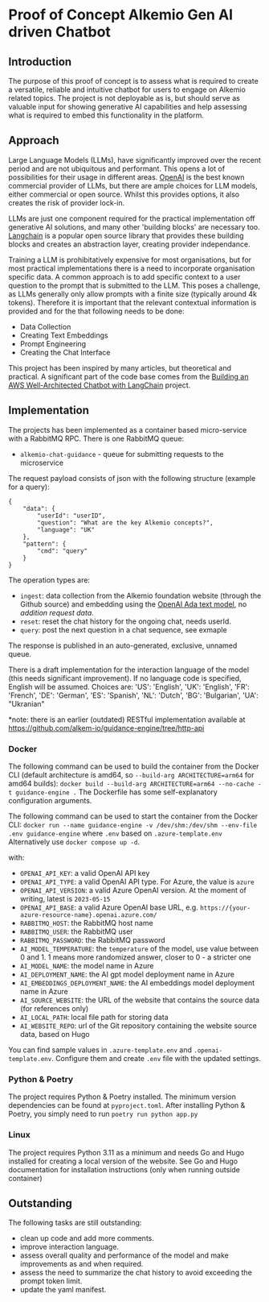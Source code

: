 # Proof of Concept Alkemio Gen AI driven Chatbot

## Introduction
The purpose of this proof of concept is to assess what is required to create a versatile, reliable and intuitive chatbot for users to engage on Alkemio related topics. The project is not deployable as is, but should serve as valuable input for showing generative AI capabilities and help assessing what is required to embed this functionality in the platform.

## Approach
Large Language Models (LLMs), have significantly improved over the recent period and are not ubiquitous and performant. This opens a lot of possibilities for their usage in different areas. [OpenAI](https://openai.com) is the best known commercial provider of LLMs, but there are ample choices for LLM models, either commercial or open source. Whilst this provides options, it also creates the risk of provider lock-in. 


LLMs are just one component required for the practical implementation off generative AI solutions, and many other 'building blocks' are necessary too. [Langchain](https://langchain.com/) is a popular open source library that provides these building blocks and creates an abstraction layer, creating provider independance.


Training a LLM is prohibitatively expensive for most organisations, but for most practical implementations there is a need to incorporate organisation specific data. A common approach is to add specific context to a user question to the prompt that is submitted to the LLM. This poses a challenge, as LLMs generally only allow prompts with a finite size (typically around 4k tokens). Therefore it is important that the relevant contextual information is provided and for the that following needs to be done:

 - Data Collection
 - Creating Text Embeddings
 - Prompt Engineering
 - Creating the Chat Interface

 This project has been inspired by many articles, but theoretical and practical. A significant part of the code base comes from the [Building an AWS Well-Architected Chatbot with LangChain](https://dev.to/aws/building-an-aws-well-architected-chatbot-with-langchain-13cd) project.

## Implementation

The projects has been implemented as a container based micro-service with a RabbitMQ RPC. There is one RabbitMQ queue:
- `alkemio-chat-guidance` - queue for submitting requests to the microservice

The request payload consists of json with the following structure (example for a query):
```
{
    "data": {
        "userId": "userID",
        "question": "What are the key Alkemio concepts?",
        "language": "UK"
    },
    "pattern": {
        "cmd": "query"
    }
}
```

The operation types are:
- `ingest`: data collection from the Alkemio foundation website (through the Github source) and embedding using the [OpenAI Ada text model](https://openai.com/blog/new-and-improved-embedding-model), no *addition request data*.
- `reset`: reset the chat history for the ongoing chat, needs userId.
- `query`: post the next question in a chat sequence, see exmaple

The response is published in an auto-generated, exclusive, unnamed queue.

There is a draft implementation for the interaction language of the model (this needs significant improvement). If no language code is specified, English will be assumed. Choices are:
    'US': 'English',
    'UK': 'English',
    'FR': 'French',
    'DE': 'German',
    'ES': 'Spanish',
    'NL': 'Dutch',
    'BG': 'Bulgarian',
    'UA': "Ukranian"

*note: there is an earlier (outdated) RESTful implementation available at https://github.com/alkem-io/guidance-engine/tree/http-api

### Docker 
The following command can be used to build the container from the Docker CLI (default architecture is amd64, so `--build-arg ARCHITECTURE=arm64` for amd64 builds):
`docker build --build-arg ARCHITECTURE=arm64 --no-cache -t guidance-engine .`
The Dockerfile has some self-explanatory configuration arguments.

The following command can be used to start the container from the Docker CLI:
`docker run --name guidance-engine -v /dev/shm:/dev/shm --env-file .env guidance-engine`
where `.env` based on `.azure-template.env`
Alternatively use `docker compose up -d`.

with:
- `OPENAI_API_KEY`: a valid OpenAI API key
- `OPENAI_API_TYPE`: a valid OpenAI API type. For Azure, the value is `azure`
- `OPENAI_API_VERSION`: a valid Azure OpenAI version. At the moment of writing, latest is `2023-05-15`
- `OPENAI_API_BASE`: a valid Azure OpenAI base URL, e.g. `https://{your-azure-resource-name}.openai.azure.com/`
- `RABBITMQ_HOST`: the RabbitMQ host name
- `RABBITMQ_USER`: the RabbitMQ user
- `RABBITMQ_PASSWORD`: the RabbitMQ password
- `AI_MODEL_TEMPERATURE`: the `temperature` of the model, use value between 0 and 1. 1 means more randomized answer, closer to 0 - a stricter one
- `AI_MODEL_NAME`: the model name in Azure
- `AI_DEPLOYMENT_NAME`: the AI gpt model deployment name in Azure
- `AI_EMBEDDINGS_DEPLOYMENT_NAME`: the AI embeddings model deployment name in Azure
- `AI_SOURCE_WEBSITE`: the URL of the website that contains the source data (for references only)
- `AI_LOCAL_PATH`: local file path for storing data
- `AI_WEBSITE_REPO`: url of the Git repository containing the website source data, based on Hugo

You can find sample values in `.azure-template.env` and `.openai-template.env`. Configure them and create `.env` file with the updated settings.

### Python & Poetry
The project requires Python & Poetry installed. The minimum version dependencies can be found at `pyproject.toml`.
After installing Python & Poetry, you simply need to run `poetry run python app.py`

### Linux
The project requires Python 3.11 as a minimum and needs Go and Hugo installed for creating a local version of the website. See Go and Hugo documentation for installation instructions (only when running outside container)


## Outstanding
The following tasks are still outstanding:
- clean up code and add more comments.
- improve interaction language.
- assess overall quality and performance of the model and make improvements as and when required.
- assess the need to summarize the chat history to avoid exceeding the prompt token limit.
- update the yaml manifest.
